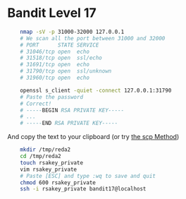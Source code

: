 # Bandit Level 17

```bash
    nmap -sV -p 31000-32000 127.0.0.1
    # We scan all the port between 31000 and 32000
    # PORT      STATE SERVICE
    # 31046/tcp open  echo
    # 31518/tcp open  ssl/echo
    # 31691/tcp open  echo
    # 31790/tcp open  ssl/unknown
    # 31960/tcp open  echo
```
```bash
    openssl s_client -quiet -connect 127.0.0.1:31790
    # Paste the password 
    # Correct!
    # -----BEGIN RSA PRIVATE KEY-----
    # ...
    # -----END RSA PRIVATE KEY-----
```
And copy the text to your clipboard (or try [the scp Method](https://github.com/Reda-BELHAJ/OverTheWire/blob/main/Bandit/Bandit0-9/Level1.md#part-i))

```bash
    mkdir /tmp/reda2
    cd /tmp/reda2
    touch rsakey_private
    vim rsakey_private
    # Paste [ESC] and type :wq to save and quit
    chmod 600 rsakey_private
    ssh -i rsakey_private bandit17@localhost
```
